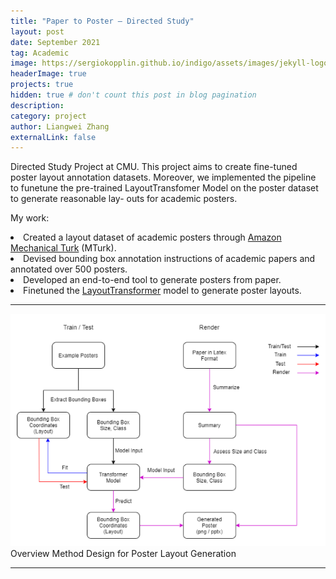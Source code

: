 ```yaml
---
title: "Paper to Poster – Directed Study"
layout: post
date: September 2021
tag: Academic
image: https://sergiokopplin.github.io/indigo/assets/images/jekyll-logo-light-solid.png
headerImage: true
projects: true
hidden: true # don't count this post in blog pagination
description:
category: project
author: Liangwei Zhang
externalLink: false
---
```


<p>Directed Study Project at CMU.
This project aims to create fine-tuned
poster layout annotation datasets. Moreover, we implemented the pipeline to funetune the pre-trained LayoutTransfomer Model on the poster dataset to generate reasonable lay-
outs for academic posters.</p> 
<p>My work:
    <li>Created a layout dataset of academic posters through <a href="https://www.mturk.com/">Amazon Mechanical Turk</a> (MTurk). </li>
    <li>Devised bounding box annotation instructions of academic papers and annotated over 500 posters.</li>
    <li>Developed an end-to-end tool to generate posters
from paper.</li>
    <li>Finetuned the <a href="https://arxiv.org/abs/2006.14615">LayoutTransformer</a> model to 
generate poster layouts.</li>

---

![saro](directed-study-overview.png)
Overview Method Design for Poster Layout Generation

---
